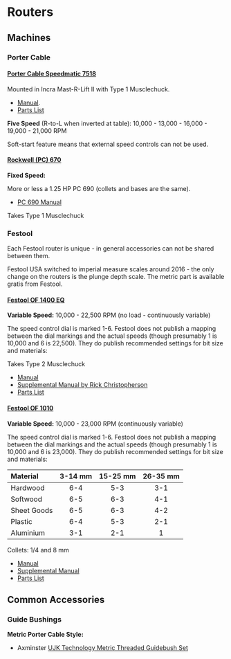 # Routers

## Machines

### Porter Cable

#### [Porter Cable Speedmatic 7518](https://www.portercable.com/products/power-tools/woodworking-tools/routers/314-hp-maximum-motor-hp-fivespeed-router/7518)
Mounted in Incra Mast-R-Lift II with Type 1 Musclechuck.

  - [Manual](https://www.carid.com/images/porter-cable/items/pdf/7518-2-instruction-manual.pdf).
  - [Parts List](http://go.rockler.com/tech/RTD10000204AA.pdf)

**Five Speed** (R-to-L when inverted at table): 10,000 - 13,000 - 16,000 - 19,000 - 21,000 RPM

Soft-start feature means that external speed controls can not be used.

#### [Rockwell (PC) 670]()

**Fixed Speed:** 

More or less a 1.25 HP PC 690 (collets and bases are the same).

  - [PC 690 Manual]()

Takes Type 1 Musclechuck

### Festool

Each Festool router is unique - in general accessories can not be shared between them.

Festool USA switched to imperial measure scales around 2016 - the only change on the routers is the plunge depth scale. The metric part is available gratis from Festool.

#### [Festool OF 1400 EQ]()

**Variable Speed:** 10,000 - 22,500 RPM (no load - continuously variable)

The speed control dial is marked 1-6. Festool does not publish a mapping between the dial markings and the actual speeds (though presumably 1 is 10,000 and 6 is 22,500). They do publish recommended settings for bit size and materials:

Takes Type 2 Musclechuck

  - [Manual](https://service.festoolusa.com/media/pdf/465324_006_OF%201400_USA.pdf)
  - [Supplemental Manual by Rick Christopherson](https://service.festoolusa.com/media/pdf/OF1400_manual_usa.pdf)
  - [Parts List]()
  
#### [Festool OF 1010](https://www.festoolusa.com/products/routing/routers/574691---of-1010-eq-f-plus-usa)

**Variable Speed:** 10,000 - 23,000 RPM (continuously variable)

The speed control dial is marked 1-6. Festool does not publish a mapping between the dial markings and the actual speeds (though presumably 1 is 10,000 and 6 is 23,000). They do publish recommended settings for bit size and materials:

| Material  | 3-14 mm | 15-25 mm | 26-35 mm |
| :---      | :---: | :---: | :---: |
| Hardwood  | 6-4 | 5-3 | 3-1 |
| Softwood  | 6-5 | 6-3 | 4-1 |
| Sheet Goods | 6-5 | 6-3 | 4-2 |
| Plastic   | 6-4 | 5-3 | 2-1 |
| Aluminium | 3-1 | 2-1 | 1 |

Collets: 1/4 and 8 mm

  - [Manual](https://service.festoolusa.com/media/pdf/467817_003_OF%201010_USA.pdf)
  - [Supplemental Manual]()
  - [Parts List]()

## Common Accessories

### Guide Bushings

**Metric Porter Cable Style:**  
* Axminster [UJK Technology Metric Threaded Guidebush Set](https://www.axminster.co.uk/ujk-technology-metric-threaded-guidebush-set-502571)

